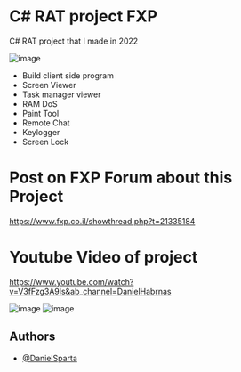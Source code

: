 # C# RAT project FXP 
C# RAT project that I made in 2022

![image](https://github.com/DanielSparta/RAT-Project-2022/assets/111179755/e28bb590-6b13-4675-87b8-4dbaaa36dbd9)
- Build client side program
- Screen Viewer
- Task manager viewer
- RAM DoS
- Paint Tool
- Remote Chat
- Keylogger
- Screen Lock

# Post on FXP Forum about this Project
https://www.fxp.co.il/showthread.php?t=21335184

# Youtube Video of project
https://www.youtube.com/watch?v=V3fFzg3A9ls&ab_channel=DanielHabrnas

![image](https://github.com/DanielSparta/RAT-Project-2022/assets/111179755/13538471-6ceb-46ea-8ca2-4aa38e4784b7)
![image](https://github.com/DanielSparta/RAT-Project-2022/assets/111179755/bcdd4758-26d0-451d-887b-bde550f0c3e5)

## Authors

- [@DanielSparta](https://github.com/DanielSparta)
